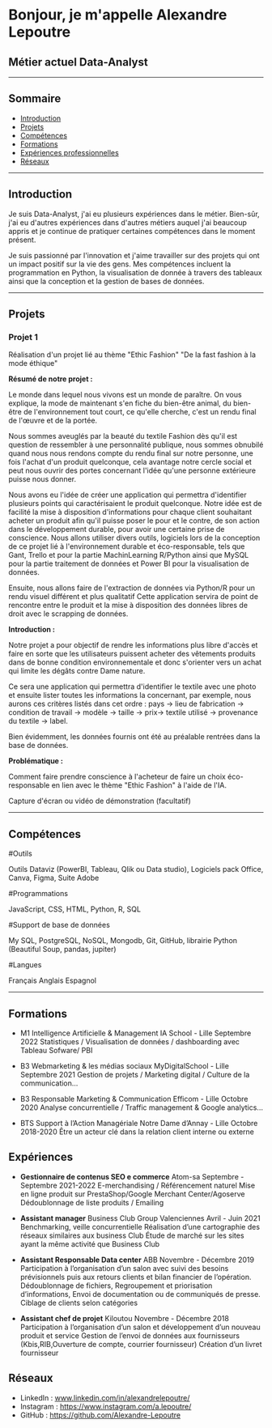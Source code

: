 #  Bonjour, je m'appelle Alexandre Lepoutre

## Métier actuel Data-Analyst

---

## Sommaire

- [Introduction](#introduction)
- [Projets](#projets)
- [Compétences](#compétences)
- [Formations](#formations)
- [Expériences professionnelles](#expériences)
- [Réseaux](#réseaux)

---

## Introduction

Je suis Data-Analyst, j'ai eu plusieurs expériences dans le métier. Bien-sûr, j'ai eu d'autres expériences dans d'autres métiers auquel j'ai beaucoup appris et je continue de pratiquer certaines compétences dans le moment présent.

Je suis passionné par l'innovation et j'aime travailler sur des projets qui ont un impact positif sur la vie des gens. Mes compétences incluent la programmation en Python, la visualisation de donnée à travers des tableaux ainsi que la conception et la gestion de bases de données.

---

## Projets

### Projet 1

Réalisation d'un projet lié au thème "Ethic Fashion"
"De la fast fashion à la mode éthique"

**Résumé de notre projet :**


Le monde dans lequel nous vivons est un monde de paraître. On vous explique, la mode de maintenant s'en fiche du bien-être animal, du bien-être de l'environnement tout court, ce qu'elle cherche, c'est un rendu final de l'œuvre et de la portée.

Nous sommes aveuglés par la beauté du textile Fashion dès qu'il est question de ressembler à une personnalité publique, nous sommes obnubilé quand nous nous rendons compte du rendu final sur notre personne, une fois l'achat d'un produit quelconque, cela avantage notre cercle social et peut nous ouvrir des portes concernant l'idée qu'une personne extérieure puisse nous donner.


Nous avons eu l'idée de créer une application qui permettra d'identifier plusieurs points qui caractérisaient le produit quelconque.
Notre idée est de facilité la mise à disposition d'informations pour chaque client souhaitant acheter un produit afin qu'il puisse poser le pour et le contre, de son action dans le développement durable, pour avoir une certaine prise de conscience.
Nous allons utiliser divers outils, logiciels lors de la conception de ce projet lié à l'environnement durable et éco-responsable, tels que Gant, Trello et pour la partie MachinLearning R/Python ainsi que MySQL pour la partie traitement de données et Power BI pour la visualisation de données.


Ensuite, nous allons faire de l'extraction de données via Python/R pour un rendu visuel différent et plus qualitatif
Cette application servira de point de rencontre entre le produit et la mise à disposition des données libres de droit avec le scrapping de données.

**Introduction :**



Notre projet a pour objectif de rendre les informations plus libre d'accès et faire en sorte que les utilisateurs puissent acheter des vêtements produits dans de bonne condition environnementale et donc s'orienter vers un achat qui limite les dégâts contre Dame nature.



Ce sera une application qui permettra d'identifier le textile avec une photo et ensuite lister toutes les informations la concernant, par exemple, nous aurons ces critères listés dans cet ordre : pays -> lieu de fabrication -> condition de travail -> modèle -> taille -> prix-> textile utilisé -> provenance du textile -> label.

Bien évidemment, les données fournis ont été au préalable rentrées dans la base de données.





**Problématique :**



Comment faire prendre conscience à l'acheteur de faire un choix éco-responsable en lien avec le thème "Ethic Fashion" à l'aide de l'IA.

Capture d'écran ou vidéo de démonstration (facultatif)


---

## Compétences

#Outils

Outils Dataviz (PowerBI, Tableau, Qlik ou Data studio), Logiciels pack Office, Canva, Figma, Suite Adobe

#Programmations

JavaScript, CSS, HTML, Python, R, SQL

#Support de base de données

My SQL, PostgreSQL, NoSQL, Mongodb, Git, GitHub, librairie Python (Beautiful Soup, pandas, jupiter)

#Langues 

Français  Anglais      Espagnol 

---

## Formations

- M1 Intelligence Artificielle & Management 
IA School - Lille Septembre 2022
Statistiques / Visualisation de données / dashboarding 
avec Tableau Sofware/ PBI


- B3 Webmarketing & les médias sociaux
MyDigitalSchool - Lille Septembre 2021
Gestion de projets / Marketing digital / Culture de la communication...



- B3 Responsable Marketing & Communication 
Efficom - Lille Octobre 2020
Analyse concurrentielle / Traffic management & Google analytics...



- BTS Support à l’Action Managériale
Notre Dame d’Annay - Lille Octobre 2018-2020
Être un acteur clé dans la relation client interne ou externe

## Expériences

- **Gestionnaire de contenus SEO e commerce** 
Atom-sa  Septembre - Septembre 2021-2022
E-merchandising / Référencement naturel
Mise en ligne produit sur PrestaShop/Google Merchant Center/Agoserve
Dédoublonnage de liste produits / Emailing

- **Assistant manager**
Business Club Group Valenciennes Avril - Juin 2021
Benchmarking, veille concurrentielle
Réalisation d’une cartographie des réseaux similaires aux business Club
Étude de marché sur les sites ayant la même activité que Business Club

- **Assistant Responsable Data center**
ABB Novembre - Décembre 2019
Participation à l’organisation d’un salon avec suivi des besoins prévisionnels puis aux retours clients et bilan financier de l’opération. 
Dédoublonnage de fichiers, Regroupement et priorisation d’informations, Envoi de documentation ou de communiqués de presse.
Ciblage de clients selon catégories

- **Assistant chef de projet** 
Kiloutou Novembre - Décembre 2018
Participation à l’organisation d’un salon et développement d’un nouveau produit et service
Gestion de l’envoi de données aux fournisseurs (Kbis,RIB,Ouverture de compte, courrier fournisseur)
Création d’un livret fournisseur


## Réseaux

- LinkedIn : www.linkedin.com/in/alexandrelepoutre/
- Instagram : https://www.instagram.com/a.lepoutre/
- GitHub : https://github.com/Alexandre-Lepoutre


